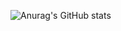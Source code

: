 ![Anurag's GitHub stats](https://github-readme-stats.vercel.app/api?username=kay-nicte&show_icons=true&theme=gruvbox)
